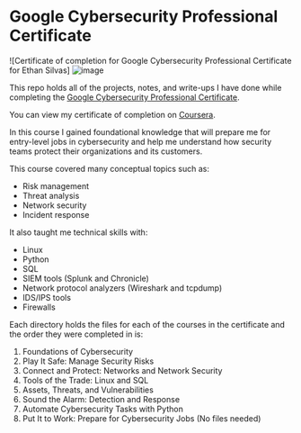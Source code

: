 # Google Cybersecurity Professional Certificate

![Certificate of completion for Google Cybersecurity Professional Certificate for Ethan Silvas] ![image](https://github.com/user-attachments/assets/4f2f7c1a-7092-47b9-903e-f03bca8bd268)


This repo holds all of the projects, notes, and write-ups I have done while completing the [Google Cybersecurity Professional Certificate](https://grow.google/certificates/cybersecurity/#?modal_active=none).

You can view my certificate of completion on  [Coursera]([https://coursera.org/share/8e8b4cc026db128ec5a35848bfaf7679](https://coursera.org/share/37fa12f93da6af696b2b45c36c66f576)).

In this course I gained foundational knowledge that will prepare me for entry-level jobs in cybersecurity and help me understand how security teams protect their organizations and its customers. 

This course covered many conceptual topics such as:
  * Risk management
  * Threat analysis
  * Network security
  * Incident response

It also taught me technical skills with:
  * Linux
  * Python
  * SQL
  * SIEM tools (Splunk and Chronicle)
  * Network protocol analyzers (Wireshark and tcpdump)
  * IDS/IPS tools
  * Firewalls

Each directory holds the files for each of the courses in the certificate and the order they were completed in is: 
  1. Foundations of Cybersecurity
  2. Play It Safe: Manage Security Risks
  3. Connect and Protect: Networks and Network Security
  4. Tools of the Trade: Linux and SQL
  5. Assets, Threats, and Vulnerabilities
  6. Sound the Alarm: Detection and Response
  7. Automate Cybersecurity Tasks with Python
  8. Put It to Work: Prepare for Cybersecurity Jobs (No files needed)
